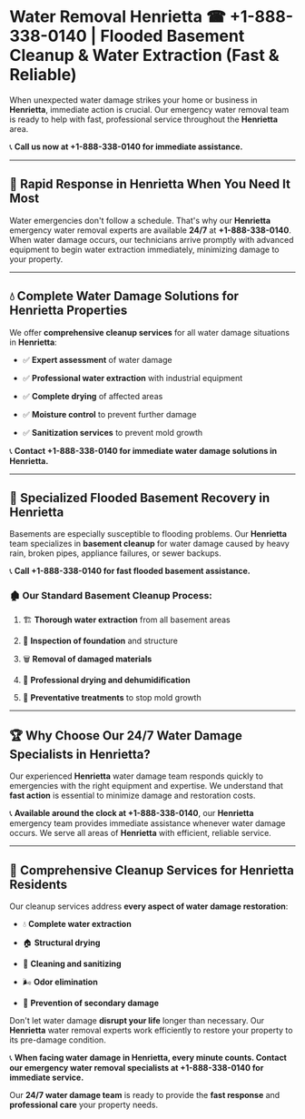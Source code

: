 # Water Removal Henrietta ☎ +1-888-338-0140 | Flooded Basement Cleanup & Water Extraction (Fast & Reliable)

When unexpected water damage strikes your home or business in **Henrietta**, immediate action is crucial. Our emergency water removal team is ready to help with fast, professional service throughout the **Henrietta** area. 

📞 **Call us now at +1-888-338-0140 for immediate assistance.**
---
## 🚀 Rapid Response in Henrietta When You Need It Most
Water emergencies don't follow a schedule. That's why our **Henrietta** emergency water removal experts are available **24/7** at **+1-888-338-0140**. When water damage occurs, our technicians arrive promptly with advanced equipment to begin water extraction immediately, minimizing damage to your property.
---
## 💧 Complete Water Damage Solutions for Henrietta Properties
We offer **comprehensive cleanup services** for all water damage situations in **Henrietta**:
- ✅ **Expert assessment** of water damage  
- ✅ **Professional water extraction** with industrial equipment  
- ✅ **Complete drying** of affected areas  
- ✅ **Moisture control** to prevent further damage  
- ✅ **Sanitization services** to prevent mold growth  
📞 **Contact +1-888-338-0140 for immediate water damage solutions in Henrietta.**
---
## 🌊 Specialized Flooded Basement Recovery in Henrietta
Basements are especially susceptible to flooding problems. Our **Henrietta** team specializes in **basement cleanup** for water damage caused by heavy rain, broken pipes, appliance failures, or sewer backups. 
📞 **Call +1-888-338-0140 for fast flooded basement assistance.**
### 🏚️ Our Standard Basement Cleanup Process:
1. 🏗️ **Thorough water extraction** from all basement areas  
2. 🔎 **Inspection of foundation** and structure  
3. 🗑️ **Removal of damaged materials**  
4. 💨 **Professional drying and dehumidification**  
5. 🚫 **Preventative treatments** to stop mold growth  
---
## 🏆 Why Choose Our 24/7 Water Damage Specialists in Henrietta?
Our experienced **Henrietta** water damage team responds quickly to emergencies with the right equipment and expertise. We understand that **fast action** is essential to minimize damage and restoration costs.
📞 **Available around the clock at +1-888-338-0140**, our **Henrietta** emergency team provides immediate assistance whenever water damage occurs. We serve all areas of **Henrietta** with efficient, reliable service.
---
## 🧹 Comprehensive Cleanup Services for Henrietta Residents
Our cleanup services address **every aspect of water damage restoration**:
- 💧 **Complete water extraction**  
- 🏠 **Structural drying**  
- 🧼 **Cleaning and sanitizing**  
- 🌬️ **Odor elimination**  
- 🚫 **Prevention of secondary damage**  
Don't let water damage **disrupt your life** longer than necessary. Our **Henrietta** water removal experts work efficiently to restore your property to its pre-damage condition.
📞 **When facing water damage in Henrietta, every minute counts. Contact our emergency water removal specialists at +1-888-338-0140 for immediate service.**
Our **24/7 water damage team** is ready to provide the **fast response** and **professional care** your property needs.
